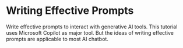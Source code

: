 # Writing Effective Prompts

Write effective prompts to interact with generative AI tools. This tutorial uses Microsoft Copilot as major tool. But the ideas of writing effective prompts are applicable to most AI chatbot.
